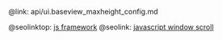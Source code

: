 @link: api/ui.baseview_maxheight_config.md

@seolinktop: [js framework](https://webix.com)
@seolink: [javascript window scroll](https://webix.com/widget/scrollview/)